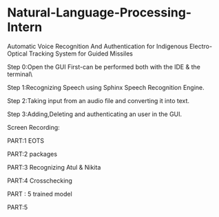 # Natural-Language-Processing-Intern
Automatic Voice Recognition And Authentication for Indigenous Electro-Optical Tracking System for Guided Missiles



Step 0:Open the GUI First-can be performed both with the IDE & the terminal\


Step 1:Recognizing Speech using Sphinx Speech Recognition Engine.



Step 2:Taking input from an audio file and converting it into text.




Step 3:Adding,Deleting and authenticating an user in the GUI.


Screen Recording:



PART:1
EOTS


PART:2
packages


PART:3
Recognizing Atul & Nikita


PART:4
Crosschecking



PART : 5
trained model


PART:5







